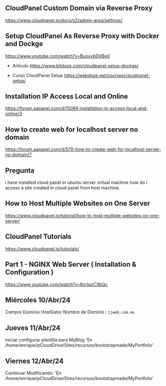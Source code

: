 
## CloudPanel Custom Domain via Reverse Proxy
https://www.cloudpanel.io/docs/v2/admin-area/settings/

## Setup CloudPanel As Reverse Proxy with Docker and Dockge
https://www.youtube.com/watch?v=BuoyvbDVBe0

- Articulo
https://www.bitdoze.com/cloudpanel-setup-dockge/

- Curso CloudPanel Setup
https://webdoze.net/courses/cloudpanel-setup/


## Installation IP Access Local and Online
https://forum.aapanel.com/d/15089-installation-ip-access-local-and-online/3

## How to create web for localhost server no domain
https://forum.aapanel.com/d/570-how-to-create-web-for-localhost-server-no-domain/7


## Pregunta
i have installed cloud panel in ubuntu server virtual machine how do i access a site created in cloud panel from host machine.


## How to Host Multiple Websites on One Server
https://www.cloudpanel.io/tutorial/how-to-host-multiple-websites-on-one-server/


## CloudPanel Tutorials
https://www.cloudpanel.io/tutorials/


## Part 1 - NGINX Web Server ( Installation & Configuration )
https://www.youtube.com/watch?v=RzrIqzC9bQc


## Miércoles 10/Abr/24
Compre Dominio HostGator
Nombre de Dominio : `tjweb.com.mx`

## Jueves 11/Abr/24
Iniciar configurar plantilla para MyBlog
'En /home/enrique/pCloudDrive/Sites/recursos/bootstrapmade/MyPortfolio'

## Viernes 12/Abr/24
Continuar Modificando:
'En /home/enrique/pCloudDrive/Sites/recursos/bootstrapmade/MyPortfolio'